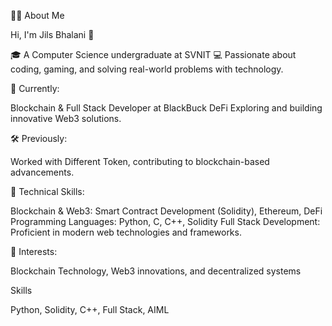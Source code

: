 👨‍💻 About Me

Hi, I'm Jils Bhalani 👋

🎓 A Computer Science undergraduate at SVNIT
💻 Passionate about coding, gaming, and solving real-world problems with technology.

🌟 Currently:

Blockchain & Full Stack Developer at BlackBuck DeFi
Exploring and building innovative Web3 solutions.

🛠️ Previously:

Worked with Different Token, contributing to blockchain-based advancements.

🔧 Technical Skills:

Blockchain & Web3: Smart Contract Development (Solidity), Ethereum, DeFi
Programming Languages: Python, C, C++, Solidity
Full Stack Development: Proficient in modern web technologies and frameworks.

🚀 Interests:

Blockchain Technology, Web3 innovations, and decentralized systems

Skills

Python,
Solidity,
C++,
Full Stack,
AIML

<!---
jilsbhalani/jilsbhalani is a ✨ special ✨ repository because its `README.md` (this file) appears on your GitHub profile.
You can click the Preview link to take a look at your changes.
--->
